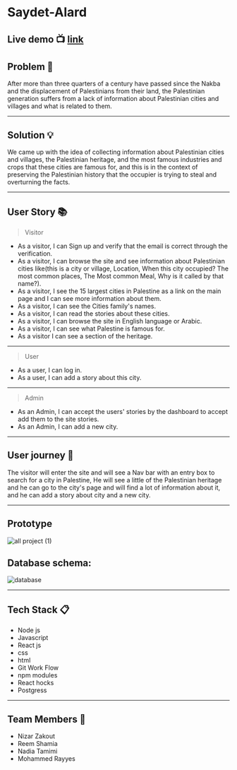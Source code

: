 # Saydet-Alard


## Live demo :tv:  [link](https://saydatalard.herokuapp.com/)

## Problem :memo: 
After more than three quarters of a century have passed since the Nakba and the displacement of Palestinians from their land, the Palestinian generation suffers from a lack of information about Palestinian cities and villages and what is related to them.

--------
## Solution :bulb:

We came up with the idea of collecting information about Palestinian cities and villages, the Palestinian heritage, and the most famous industries and crops that these cities are famous for, and this is in the context of preserving the Palestinian history that the occupier is trying to steal and overturning the facts.

---------------
## User Story  :books: 
>Visitor
* As a visitor, I can Sign up and verify that the email is correct through the verification.
* As a visitor, I can browse the site and see information about Palestinian cities like(this is a city or village, Location, When this city  occupied? The most common places, The Most common Meal, Why is it called by that name?).
* As a visitor, I see the 15 largest cities in Palestine as a link on the main page and I can see more information about them.
* As a visitor, I can see the Cities family's names.
* As a visitor, I can read the stories about these cities.
* As a visitor, I can browse the site in English language or Arabic.
* As a visitor, I can see what Palestine is famous for.
* As a visitor I can see a section of the heritage.
-----------
> User
* As a user, I can log in.
* As a user, I can add a story about this city.
-------------------
> Admin

* As an Admin, I can accept the users' stories by the dashboard to accept add them to the site stories.
* As an Admin, I can add a new city.
--------------------------
## User journey  :open_book:
The visitor will enter the site and will see a Nav bar with an entry box to search for a city in Palestine, He will see a little of the Palestinian heritage and he can go to the city's page and will find a lot of information about it, and he can add a story about city and a new city.

-----
## Prototype
![all project (1)](https://user-images.githubusercontent.com/71079908/138553012-7bd9ebf1-afef-45d9-bdfe-741029940bff.png)

## Database schema: 
![database ](https://user-images.githubusercontent.com/71079908/138549598-36d2ef3f-1813-4740-8078-ee0d4f45c283.png)

------
## Tech Stack  :clipboard: 
* Node js
* Javascript
* React js
* css
* html
* Git Work Flow
* npm modules
* React hocks
* Postgress
-----------
## Team Members :busts_in_silhouette:
* Nizar Zakout
* Reem Shamia
* Nadia Tamimi
* Mohammed Rayyes
